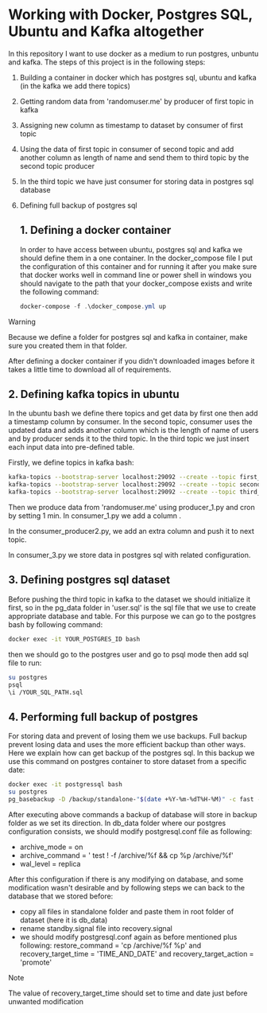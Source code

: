 # Working with Docker, Postgres SQL, Ubuntu and Kafka altogether

In this repository I want to use docker as a medium to run postgres, unbuntu and kafka. The steps of this project is in the following steps:

1. Building a container in docker which has postgres sql, ubuntu and kafka (in the kafka we add there topics)

2. Getting random data from 'randomuser.me' by producer of first topic in kafka

3. Assigning new column as timestamp to dataset by consumer of first topic

4. Using the data of first topic in consumer of second topic and add another column as length of name and send them to third topic by the second topic producer

5. In the third topic we have just consumer for storing data in postgres sql database

6. Defining full backup of postgres sql

   ## 1. Defining a docker container

   In order to have access between ubuntu, postgres sql and kafka we should define them in a one container. In the docker_compose file I put the configuration of this container and for running it after you make sure that docker works well in command line or power shell in windows you should navigate to the path that your docker_compose exists and write the following command:

   ```powershell
   docker-compose -f .\docker_compose.yml up
   ```

   

> [!WARNING]
>
> Because we define a folder for postgres sql and kafka in container, make sure you created them in that folder.

After defining a docker container if you didn't downloaded images before it takes a little time to download all of requirements.

## 2. Defining kafka topics in ubuntu

In the ubuntu bash  we define there topics and get data by first one then add a timestamp column by consumer. In the second topic, consumer uses the updated data and adds another column which is the length of name of users and by producer sends it to the third topic. In the third topic we just insert each input data into pre-defined table.

Firstly, we define topics in kafka bash:

```bash
kafka-topics --bootstrap-server localhost:29092 --create --topic first_topic
kafka-topics --bootstrap-server localhost:29092 --create --topic second_topic
kafka-topics --bootstrap-server localhost:29092 --create --topic third_topic
```

Then we produce data from 'randomuser.me' using producer_1.py and cron by setting 1 min. In consumer_1.py we add a column .

In the consumer_producer2.py, we add an extra column and push it to next topic.

In consumer_3.py we store data in postgres sql with related configuration.

## 3. Defining postgres sql dataset

Before pushing the third topic in kafka to the dataset we should initialize it first, so in the pg_data folder in 'user.sql' is the sql file that we use to create appropriate database and table. For this purpose we can go to the postgres bash by following command:

```bash
docker exec -it YOUR_POSTGRES_ID bash
```

then we should go to the postgres user and go to psql mode then add sql file to run: 

```bash
su postgres
psql
\i /YOUR_SQL_PATH.sql
```



## 4. Performing full backup of postgres

For storing data and prevent of losing them we use backups. Full backup prevent losing data and uses the more efficient backup than other ways. Here we explain how can get backup of the postgres sql. In this backup we use this command on postgres container to store dataset from a specific date:

```bash
docker exec -it postgressql bash
su postgres
pg_basebackup -D /backup/standalone-"$(date +%Y-%m-%dT%H-%M)" -c fast -P -R 
```

After executing above commands a backup of database will store in backup folder as we set its direction. In db_data folder where our postgres configuration consists, we should modify postgresql.conf file as following:

- archive_mode = on
- archive_command = ' test ! -f /archive/%f && cp %p /archive/%f'
- wal_level = replica

After this configuration if there is any modifying on database, and some modification wasn't desirable and by following steps we can back to the database that we stored before:

- copy all files in standalone folder and paste them in root folder of dataset (here it is db_data)
- rename standby.signal file into recovery.signal
- we should modify postgresql.conf again as before mentioned plus following: restore_command = 'cp /archive/%f %p' and recovery_target_time = 'TIME_AND_DATE' and recovery_target_action = 'promote' 

> [!NOTE]
>
> The value of recovery_target_time should set to time and date just before unwanted modification

